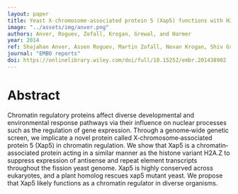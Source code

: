 ```yaml
---
layout: paper
title: Yeast X‐chromosome‐associated protein 5 (Xap5) functions with H2A.Z to suppress aberrant transcripts
image: "../assets/img/anver.png"
authors: Anver, Roguev, Zofall, Krogan, Grewal, and Harmer
year: 2014
ref: Shajahan Anver, Assen Roguev, Martin Zofall, Nevan Krogan, Shiv Grewal, and Stacey Harmer (2014) <i>EMBO reports</i>
journal: "EMBO reports"
doi: https://onlinelibrary.wiley.com/doi/full/10.15252/embr.201438902
---
```


# Abstract

Chromatin regulatory proteins affect diverse developmental and environmental response pathways via their influence on nuclear processes such as the regulation of gene expression. Through a genome‐wide genetic screen, we implicate a novel protein called X‐chromosome‐associated protein 5 (Xap5) in chromatin regulation. We show that Xap5 is a chromatin‐associated protein acting in a similar manner as the histone variant H2A.Z to suppress expression of antisense and repeat element transcripts throughout the fission yeast genome. Xap5 is highly conserved across eukaryotes, and a plant homolog rescues xap5 mutant yeast. We propose that Xap5 likely functions as a chromatin regulator in diverse organisms.

